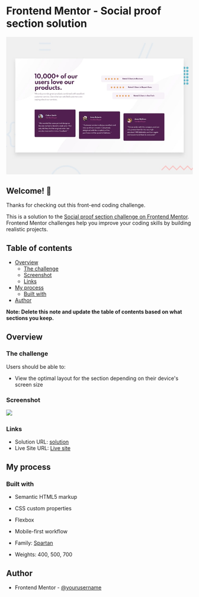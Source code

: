 # Frontend Mentor - Social proof section solution

![Design preview for the Social proof section coding challenge](./design/desktop-preview.jpg)

## Welcome! 👋

Thanks for checking out this front-end coding challenge.

This is a solution to the [Social proof section challenge on Frontend Mentor](https://www.frontendmentor.io/challenges/social-proof-section-6e0qTv_bA). Frontend Mentor challenges help you improve your coding skills by building realistic projects. 

## Table of contents

- [Overview](#overview)
  - [The challenge](#the-challenge)
  - [Screenshot](#screenshot)
  - [Links](#links)
- [My process](#my-process)
  - [Built with](#built-with)
- [Author](#author)

**Note: Delete this note and update the table of contents based on what sections you keep.**

## Overview

### The challenge

Users should be able to:

- View the optimal layout for the section depending on their device's screen size

### Screenshot

![](./screenshot.PNG)




### Links

- Solution URL: [solution](https://your-solution-url.com)
- Live Site URL: [Live site](https://your-live-site-url.com)

## My process

### Built with

- Semantic HTML5 markup
- CSS custom properties
- Flexbox
- Mobile-first workflow

- Family: [Spartan](https://fonts.google.com/specimen/Spartan)
- Weights: 400, 500, 700




## Author
- Frontend Mentor - [@yourusername](https://www.frontendmentor.io/profile/thaanirs)


